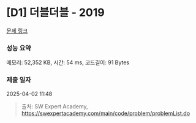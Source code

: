 # [D1] 더블더블 - 2019 

[문제 링크](https://swexpertacademy.com/main/code/problem/problemDetail.do?contestProbId=AV5QDEX6AqwDFAUq) 

### 성능 요약

메모리: 52,352 KB, 시간: 54 ms, 코드길이: 91 Bytes

### 제출 일자

2025-04-02 11:48



> 출처: SW Expert Academy, https://swexpertacademy.com/main/code/problem/problemList.do